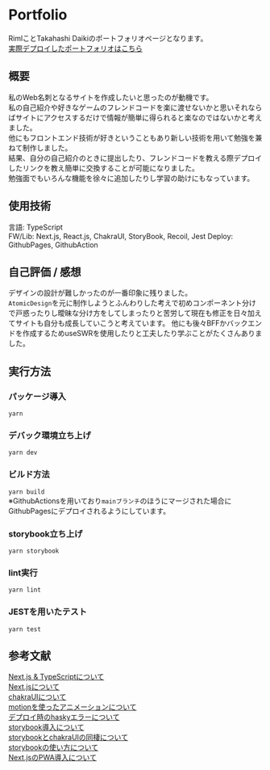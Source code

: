 # Portfolio

RimlことTakahashi Daikiのポートフォリオページとなります。   
[実際デプロイしたポートフォリオはこちら](https://www.riml.work)

## 概要

私のWeb名刺となるサイトを作成したいと思ったのが動機です。  
私の自己紹介や好きなゲームのフレンドコードを楽に渡せないかと思いそれならばサイトにアクセスするだけで情報が簡単に得られると楽なのではないかと考えました。  
他にもフロントエンド技術が好きということもあり新しい技術を用いて勉強を兼ねて制作しました。  
結果、自分の自己紹介のときに提出したり、フレンドコードを教える際デプロイしたリンクを教え簡単に交換することが可能になりました。  
勉強面でもいろんな機能を徐々に追加したりし学習の助けにもなっています。

## 使用技術

言語: TypeScript  
FW/Lib: Next.js, React.js, ChakraUI, StoryBook, Recoil, Jest
Deploy: GithubPages, GithubAction

## 自己評価 / 感想

デザインの設計が難しかったのが一番印象に残りました。  
`AtomicDesign`を元に制作しようとふんわりした考えで初めコンポーネント分けで戸惑ったりし曖昧な分け方をしてしまったりと苦労して現在も修正を日々加えてサイトも自分も成長していこうと考えています。
他にも後々BFFかバックエンドを作成するためuseSWRを使用したりと工夫したり学ぶことがたくさんありました。

## 実行方法

### パッケージ導入  
`yarn`
  
### デバック環境立ち上げ  
`yarn dev`

### ビルド方法  
`yarn build`  
※GithubActionsを用いており`mainブランチ`のほうにマージされた場合にGithubPagesにデプロイされるようにしています。

### storybook立ち上げ
`yarn storybook`
  
### lint実行  
`yarn lint`
  
### JESTを用いたテスト
`yarn test`

## 参考文献
[Next.js & TypeScriptについて](https://nextjs.org/learn/excel/typescript)  
[Next.jsについて](https://zenn.dev/awakei/scraps/963ad964165e68495821)  
[chakraUIについて](https://chakra-ui.com/docs/getting-started)  
[motionを使ったアニメーションについて](https://chakra-ui.com/guides/integrations/with-framer)  
[デプロイ時のhaskyエラーについて](https://qiita.com/nguyenduyta/items/321a24aae6b7d322c8dc)  
[storybook導入について](https://storybook.js.org/docs/react/get-started/introduction)  
[storybookとchakraUIの同棲について](https://suzukalight.com/blog/posts/2021-01-19-storybook-nextjs-chakraui)  
[storybookの使い方について](https://blog.microcms.io/storybook-react-use/)  
[Next.jsのPWA導入について](https://qiita.com/NozomuTsuruta/items/8991707ff549b1552e78)

